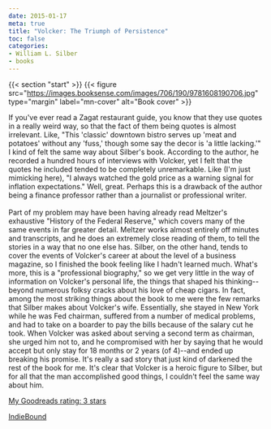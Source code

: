```yaml
---
date: 2015-01-17
meta: true
title: "Volcker: The Triumph of Persistence"
toc: false
categories:
- William L. Silber
- books
---
```


{{< section "start" >}}
{{< figure src="https://images.booksense.com/images/706/190/9781608190706.jpg" type="margin" label="mn-cover" alt="Book cover" >}}

If you've ever read a Zagat restaurant guide, you know that they use quotes in a really weird way, so that the fact of them being quotes is almost irrelevant. Like, "This 'classic' downtown bistro serves up 'meat and potatoes' without any 'fuss,' though some say the decor is 'a little lacking.'" I kind of felt the same way about Silber's book. According to the author, he recorded a hundred hours of interviews with Volcker, yet I felt that the quotes he included tended to be completely unremarkable. Like (I'm just mimicking here), "I always watched the gold price as a warning signal for inflation expectations." Well, great. Perhaps this is a drawback of the author being a finance professor rather than a journalist or professional writer.<br /><br />Part of my problem may have been having already read Meltzer's exhaustive "History of the Federal Reserve," which covers many of the same events in far greater detail. Meltzer works almost entirely off minutes and transcripts, and he does an extremely close reading of them, to tell the stories in a way that no one else has. Silber, on the other hand, tends to cover the events of Volcker's career at about the level of a business magazine, so I finished the book feeling like I hadn't learned much. What's more, this is a "professional biography," so we get very little in the way of information on Volcker's personal life, the things that shaped his thinking--beyond numerous folksy cracks about his love of cheap cigars. In fact, among the most striking things about the book to me were the few remarks that Silber makes about Volcker's wife. Essentially, she stayed in New York while he was Fed chairman, suffered from a number of medical problems, and had to take on a boarder to pay the bills because of the salary cut he took. When Volcker was asked about serving a second term as chairman, she urged him not to, and he compromised with her by saying that he would accept but only stay for 18 months or 2 years (of 4)--and ended up breaking his promise. It's really a sad story that just kind of darkened the rest of the book for me. It's clear that Volcker is a heroic figure to Silber, but for all that the man accomplished good things, I couldn't feel the same way about him.

[My Goodreads rating: 3 stars](https://www.goodreads.com/review/show/1161215704)  

[IndieBound](https://www.indiebound.org/book/9781608190706)
